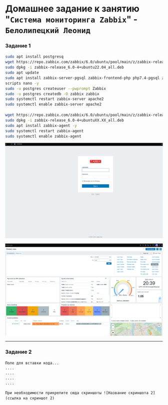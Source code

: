 # Домашнее задание к занятию "`Система мониторинга Zabbix`" - `Белолипецкий Леонид`



### Задание 1

```bash
sudo apt install postgresq
wget https://repo.zabbix.com/zabbix/6.0/ubuntu/pool/main/z/zabbix-release/zabbix-release_6.0-4+ubuntu22.04_all.deb
sudo dpkg -i zabbix-release_6.0-4+ubuntu22.04_all.deb
sudo apt update
sudo apt install zabbix-server-pgsql zabbix-frontend-php php7.4-pgsql zabbix-apache-conf zabbix-sql-
scripts nano -y
sudo -u postgres createuser --pwprompt Zabbix
sudo -u postgres createdb -O zabbix zabbix
sudo systemctl restart zabbix-server apache2
sudo systemctl enable zabbix-server apache2

wget https://repo.zabbix.com/zabbix/6.0/ubuntu/pool/main/z/zabbix-release/zabbix-release_6.0-4+ubuntu22.04_all.deb
sudo dpkg -i zabbix-release_6.0-4+ubuntuXX.XX_all.deb
sudo apt install zabbix-agent -y
sudo systemctl restart zabbix-agent
sudo systemctl enable zabbix-agent
```

![img](img/img1.png)

![img2](img/img2.png)


---

### Задание 2

```
Поле для вставки кода...
....
....
....
....
```

`При необходимости прикрепитe сюда скриншоты
![Название скриншота 2](ссылка на скриншот 2)`
